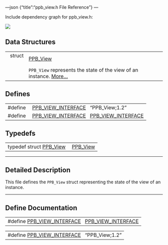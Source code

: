 —json {“title”:“ppb\_view.h File Reference”} —

Include dependency graph for ppb\_view.h:

![](/docs/native-client/pepper_dev/c/ppb__view_8h__incl.png)

Data Structures
---------------

<table><tbody><tr class="odd"><td style="text-align: right;">struct  </td><td><a href="/docs/native-client/pepper_dev/c/struct_p_p_b___view__1__2/" class="el">PPB_View</a></td></tr><tr class="even"><td style="text-align: right;"> </td><td><code>PPB_View</code> represents the state of the view of an instance. <a href="/docs/native-client/pepper_dev/c/struct_p_p_b___view__1__2#details">More…</a><br />
</td></tr></tbody></table>

Defines
-------

<table><tbody><tr class="odd"><td style="text-align: right;">#define </td><td><a href="/docs/native-client/pepper_dev/c/ppb__view_8h#a5cdcf0cc190c3ad8c47904939c519a85" class="el">PPB_VIEW_INTERFACE</a>   “PPB_View;1.2”</td></tr><tr class="even"><td style="text-align: right;">#define </td><td><a href="/docs/native-client/pepper_dev/c/ppb__view_8h#a3597f47b815dffc7e9cf250a107e7d3e" class="el">PPB_VIEW_INTERFACE</a>   <a href="/docs/native-client/pepper_dev/c/ppb__view_8h#a5cdcf0cc190c3ad8c47904939c519a85" class="el">PPB_VIEW_INTERFACE</a></td></tr></tbody></table>

Typedefs
--------

<table><tbody><tr class="odd"><td style="text-align: right;">typedef struct <a href="/docs/native-client/pepper_dev/c/struct_p_p_b___view__1__2/" class="el">PPB_View</a> </td><td><a href="/docs/native-client/pepper_dev/c/group___interfaces#ga116e11e23c92c99094c9704d97636a67" class="el">PPB_View</a></td></tr></tbody></table>

------------------------------------------------------------------------

<span id="details" class="anchor" style="margin: 0;"></span>

Detailed Description
--------------------

This file defines the `PPB_View` struct representing the state of the view of an instance.

------------------------------------------------------------------------

Define Documentation
--------------------

<span id="a3597f47b815dffc7e9cf250a107e7d3e" class="anchor" style="margin: 0;"></span>

<table><tbody><tr class="odd"><td>#define <a href="/docs/native-client/pepper_dev/c/ppb__view_8h#a3597f47b815dffc7e9cf250a107e7d3e" class="el">PPB_VIEW_INTERFACE</a>   <a href="/docs/native-client/pepper_dev/c/ppb__view_8h#a5cdcf0cc190c3ad8c47904939c519a85" class="el">PPB_VIEW_INTERFACE</a></td></tr></tbody></table>

<span id="a5cdcf0cc190c3ad8c47904939c519a85" class="anchor" style="margin: 0;"></span>

<table><tbody><tr class="odd"><td>#define <a href="/docs/native-client/pepper_dev/c/ppb__view_8h#a5cdcf0cc190c3ad8c47904939c519a85" class="el">PPB_VIEW_INTERFACE</a>   “PPB_View;1.2”</td></tr></tbody></table>
